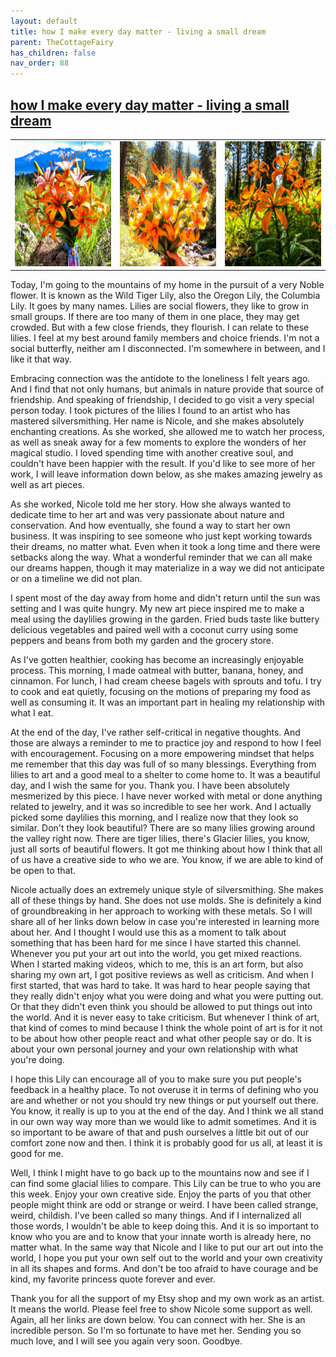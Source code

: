 ```yaml
---
layout: default
title: how I make every day matter - living a small dream
parent: TheCottageFairy
has_children: false
nav_order: 88
---
```


## [how I make every day matter - living a small dream](https://www.youtube.com/watch?v=mdkX_H1dc-A)

<div>
<table align="center">
	<tr>
		<td align="center">
			<img src="../../posters/how_I_make_every_day_matter_-_living_a_small_dream-[mdkX_H1dc-A]/generated_00.png" height="200" width="200"/>
		</td>
		<td align="center">
			<img src="../../posters/how_I_make_every_day_matter_-_living_a_small_dream-[mdkX_H1dc-A]/generated_01.png" height="200" width="200"/>
		</td>
		<td align="center">
			<img src="../../posters/how_I_make_every_day_matter_-_living_a_small_dream-[mdkX_H1dc-A]/generated_02.png" height="200" width="200"/>
		</td>
	</tr>
</table>
</div>

Today, I'm going to the mountains of my home in the pursuit of a very Noble flower. It is known as the Wild Tiger Lily, also the Oregon Lily, the Columbia Lily. It goes by many names. Lilies are social flowers, they like to grow in small groups. If there are too many of them in one place, they may get crowded. But with a few close friends, they flourish. I can relate to these lilies. I feel at my best around family members and choice friends. I'm not a social butterfly, neither am I disconnected. I'm somewhere in between, and I like it that way.

Embracing connection was the antidote to the loneliness I felt years ago. And I find that not only humans, but animals in nature provide that source of friendship. And speaking of friendship, I decided to go visit a very special person today. I took pictures of the lilies I found to an artist who has mastered silversmithing. Her name is Nicole, and she makes absolutely enchanting creations. As she worked, she allowed me to watch her process, as well as sneak away for a few moments to explore the wonders of her magical studio. I loved spending time with another creative soul, and couldn't have been happier with the result. If you'd like to see more of her work, I will leave information down below, as she makes amazing jewelry as well as art pieces.

As she worked, Nicole told me her story. How she always wanted to dedicate time to her art and was very passionate about nature and conservation. And how eventually, she found a way to start her own business. It was inspiring to see someone who just kept working towards their dreams, no matter what. Even when it took a long time and there were setbacks along the way. What a wonderful reminder that we can all make our dreams happen, though it may materialize in a way we did not anticipate or on a timeline we did not plan.

I spent most of the day away from home and didn't return until the sun was setting and I was quite hungry. My new art piece inspired me to make a meal using the daylilies growing in the garden. Fried buds taste like buttery delicious vegetables and paired well with a coconut curry using some peppers and beans from both my garden and the grocery store.

As I've gotten healthier, cooking has become an increasingly enjoyable process. This morning, I made oatmeal with butter, banana, honey, and cinnamon. For lunch, I had cream cheese bagels with sprouts and tofu. I try to cook and eat quietly, focusing on the motions of preparing my food as well as consuming it. It was an important part in healing my relationship with what I eat.

At the end of the day, I've rather self-critical in negative thoughts. And those are always a reminder to me to practice joy and respond to how I feel with encouragement. Focusing on a more empowering mindset that helps me remember that this day was full of so many blessings. Everything from lilies to art and a good meal to a shelter to come home to. It was a beautiful day, and I wish the same for you. Thank you. I have been absolutely mesmerized by this piece. I have never worked with metal or done anything related to jewelry, and it was so incredible to see her work. And I actually picked some daylilies this morning, and I realize now that they look so similar. Don't they look beautiful? There are so many lilies growing around the valley right now. There are tiger lilies, there's Glacier lilies, you know, just all sorts of beautiful flowers. It got me thinking about how I think that all of us have a creative side to who we are. You know, if we are able to kind of be open to that.

Nicole actually does an extremely unique style of silversmithing. She makes all of these things by hand. She does not use molds. She is definitely a kind of groundbreaking in her approach to working with these metals. So I will share all of her links down below in case you're interested in learning more about her. And I thought I would use this as a moment to talk about something that has been hard for me since I have started this channel. Whenever you put your art out into the world, you get mixed reactions. When I started making videos, which to me, this is an art form, but also sharing my own art, I got positive reviews as well as criticism. And when I first started, that was hard to take. It was hard to hear people saying that they really didn't enjoy what you were doing and what you were putting out. Or that they didn't even think you should be allowed to put things out into the world. And it is never easy to take criticism. But whenever I think of art, that kind of comes to mind because I think the whole point of art is for it not to be about how other people react and what other people say or do. It is about your own personal journey and your own relationship with what you're doing.

I hope this Lily can encourage all of you to make sure you put people's feedback in a healthy place. To not overuse it in terms of defining who you are and whether or not you should try new things or put yourself out there. You know, it really is up to you at the end of the day. And I think we all stand in our own way way more than we would like to admit sometimes. And it is so important to be aware of that and push ourselves a little bit out of our comfort zone now and then. I think it is probably good for us all, at least it is good for me.

Well, I think I might have to go back up to the mountains now and see if I can find some glacial lilies to compare. This Lily can be true to who you are this week. Enjoy your own creative side. Enjoy the parts of you that other people might think are odd or strange or weird. I have been called strange, weird, childish. I've been called so many things. And if I internalized all those words, I wouldn't be able to keep doing this. And it is so important to know who you are and to know that your innate worth is already here, no matter what. In the same way that Nicole and I like to put our art out into the world, I hope you put your own self out to the world and your own creativity in all its shapes and forms. And don't be too afraid to have courage and be kind, my favorite princess quote forever and ever.

Thank you for all the support of my Etsy shop and my own work as an artist. It means the world. Please feel free to show Nicole some support as well. Again, all her links are down below. You can connect with her. She is an incredible person. So I'm so fortunate to have met her. Sending you so much love, and I will see you again very soon. Goodbye.